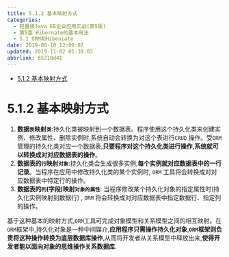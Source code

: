 ```yaml
---
title: 5.1.2 基本映射方式
categories: 
  - 轻量级Java EE企业应用实战(第5版)
  - 第5章 Hibernate的基本用法
  - 5.1 ORM和Hibeniate
date: 2019-08-10 12:00:07
updated: 2019-11-02 01:39:03
abbrlink: 65210d41
---
```

- [5.1.2 基本映射方式](/ReadingNotes/65210d41/#5-1-2-基本映射方式)

<!--more-->
<script src="https://cdn.bootcss.com/jquery/3.4.0/jquery.slim.min.js"></script>
<script>$(document).ready(function () {$(".post-body > ul:nth-child(1)").hide();});</script>

<!--end-->
<!--SSTStart-->
# 5.1.2 基本映射方式 #
1. **数据`表`映射`类`**:持久化类被映射到一个数据表。程序使用这个持久化类来创建实例、修改属性、删除实例时,系统自动会转换为对这个表进行`CRUD` 操作。受`ORM` 管理的持久化类对应一个数据表,**只要程序对这个持久化类进行操作,系统就可以转换成对对应数据表的操作**。
2. **数据表的`行`映射`对象`**:持久化类会生成很多实例,**每个实例就对应数据表中的一行记录**。当程序在应用中修改持久化类的某个实例时, `ORM` 工具将会转换成对对应数据表中特定行的操作。
3. **数据表的`列`(字段)映射`对象的属性`**: 当程序修改某个持久化对象的指定属性时(持久化实例映射到数据行) , `ORM` 将会转换成对对应数据表中指定数据行、指定列的操作。

基于这种基本的映射方式,`ORM`工具可完成对象模型和关系模型之间的相互映射。在`ORM`框架中,持久化对象是一种中间媒介,**应用程序只需操作持久化对象**,**`ORM`框架则负责将这种操作转换为底层数据库操作**,从而将开发者从关系模型中释放出来,**使得开发者能以面向对象的思维操作关系数据库**.
<!--SSTStop-->

